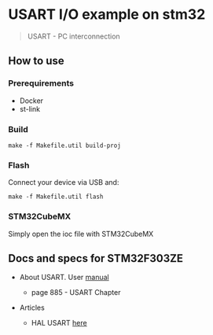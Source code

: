 # USART I/O example on stm32
> USART - PC interconnection

## How to use 

### Prerequirements

- Docker
- st-link

### Build 

```
make -f Makefile.util build-proj
```

### Flash
Connect your device via USB and:
```
make -f Makefile.util flash
```

### STM32CubeMX

Simply open the ioc file with STM32CubeMX

## Docs and specs for STM32F303ZE

- About USART. User [manual](https://www.st.com/content/ccc/resource/technical/document/reference_manual/4a/19/6e/18/9d/92/43/32/DM00043574.pdf/files/DM00043574.pdf/jcr:content/translations/en.DM00043574.pdf)
    - page 885 - USART Chapter

- Articles
    - HAL USART [here](https://visualgdb.com/tutorials/arm/stm32/uart/)
